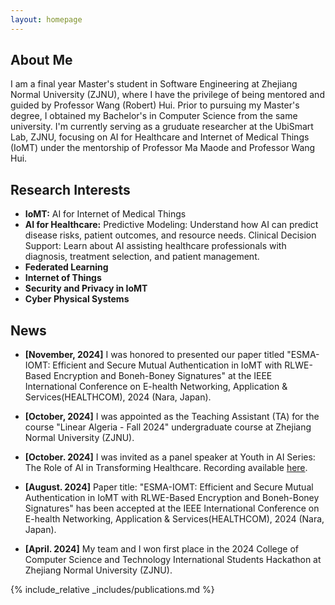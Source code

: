 ```yaml
---
layout: homepage
---
```


## About Me

I am a final year Master's student in Software Engineering at Zhejiang Normal University (ZJNU), 
 where I have the privilege of being mentored and guided by Professor Wang (Robert) Hui. 
Prior to pursuing my Master's degree, I obtained my Bachelor's in Computer Science 
from the same university.
I'm currently serving as a 
gruduate researcher at the UbiSmart Lab, ZJNU, focusing on AI for Healthcare and 
Internet of Medical Things (IoMT) under the mentorship of Professor Ma Maode and Professor Wang Hui.


## Research Interests

- **IoMT:** AI for Internet of Medical Things 
- **AI for Healthcare:** Predictive Modeling: Understand how AI can predict disease risks, patient outcomes, and resource needs.
Clinical Decision Support: Learn about AI assisting healthcare professionals with diagnosis, treatment selection, and patient management.
- **Federated Learning** 
- **Internet of Things**
- **Security and Privacy in IoMT**
- **Cyber Physical Systems**


## News
- <strong>[November, 2024]</strong> I was honored to presented our paper titled "ESMA-IOMT: Efficient and Secure Mutual Authentication in IoMT with RLWE-Based Encryption and Boneh-Boney Signatures" at the IEEE International Conference on E-health Networking, Application & Services(HEALTHCOM), 2024 (Nara, Japan).

- <strong>[October, 2024]</strong> I was appointed as the Teaching Assistant (TA) for the course "Linear Algeria - Fall 2024" undergraduate course at Zhejiang Normal University (ZJNU).

- <strong>[October. 2024]</Strong> I was invited as a panel speaker at  Youth in AI Series: The Role of AI in Transforming Healthcare. Recording available [here](https://youtu.be/pj58uSJiPW8).

-  <strong>[August. 2024]</strong> Paper title: "ESMA-IOMT: Efficient and Secure Mutual Authentication in IoMT with RLWE-Based Encryption and Boneh-Boney Signatures"  has been accepted at the IEEE International Conference on E-health Networking, Application & Services(HEALTHCOM), 2024 (Nara, Japan).

-  <strong>[April. 2024]</strong> My team and I won first place in the 2024 College of Computer Science and Technology International Students Hackathon at Zhejiang Normal University (ZJNU).


{% include_relative _includes/publications.md %}

<!--{% include_relative _includes/services.md %}-->